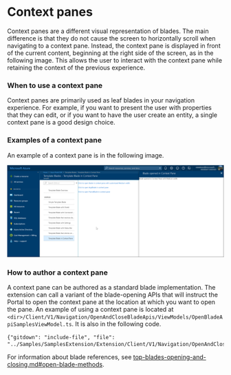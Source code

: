 # Context panes

Context panes are a different visual representation of blades. The main difference is that they do not cause the screen to horizontally scroll when navigating to a context pane. Instead, the context pane is displayed in front of the current content, beginning at  the right side of the screen, as in the following image.  This allows the user to interact with the context pane while retaining the context of the previous experience.

### When to use a context pane

Context panes are primarily used as leaf blades in your navigation experience. For example, if you want to present the user with properties that they can edit, or if you want to have the user create an entity, a single context pane is a good design choice.

### Examples of a context pane

An example of a context pane is in the following image.

![alt-text](../media/portalfx-blades/contextBlade.png "Context Pane")

### How to author a context pane

A context pane can be authored as a standard blade implementation. The extension can call a variant of the blade-opening APIs that will instruct the Portal to open the context pane at the location at which you want to open the pane. 
An example of using a context pane is located at `<dir>/Client/V1/Navigation/OpenAndCloseBladeApis/ViewModels/OpenBladeApiSamplesViewModel.ts`. It is also in the following code.

```
{"gitdown": "include-file", "file": "../Samples/SamplesExtension/Extension/Client/V1/Navigation/OpenAndCloseBladeApis/ViewModels/OpenBladeApiSamplesViewModel.ts"}
```
    
For information about blade references, see [top-blades-opening-and-closing.md#open-blade-methods](top-blades-opening-and-closing.md#open-blade-methods).
